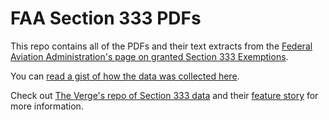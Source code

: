 # FAA Section 333 PDFs


This repo contains all of the PDFs and their text extracts from the [Federal Aviation Administration's page on granted Section 333 Exemptions](https://www.faa.gov/uas/legislative_programs/section_333/333_authorizations/).

You can [read a gist of how the data was collected here](https://gist.github.com/dannguyen/26e5922614dc22053745).

Check out [The Verge's repo of Section 333 data](https://github.com/voxmedia/data-projects/blob/master/verge-drones-over-america/drone-data-full.csv) and their [feature story](http://www.theverge.com/2015/7/7/8883821/drone-search-engine-faa-approved-commercial-333-exemptions) for more information.
